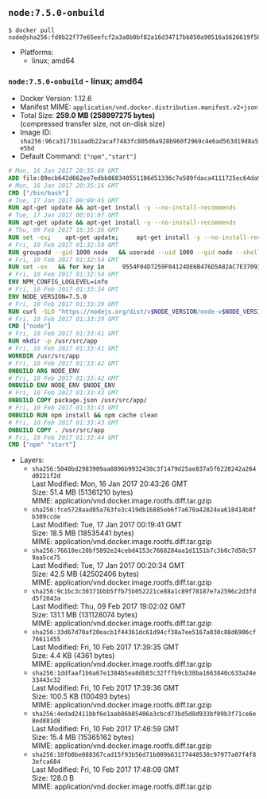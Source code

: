 ## `node:7.5.0-onbuild`

```console
$ docker pull node@sha256:fd0b22f77e65eefcf2a3a8b0bf82a16d34717bb850a90516a5626619f5816a07
```

-	Platforms:
	-	linux; amd64

### `node:7.5.0-onbuild` - linux; amd64

-	Docker Version: 1.12.6
-	Manifest MIME: `application/vnd.docker.distribution.manifest.v2+json`
-	Total Size: **259.0 MB (258997275 bytes)**  
	(compressed transfer size, not on-disk size)
-	Image ID: `sha256:96ca3173b1aadb22acaf7483fc805d6a928b960f2969c4e6ad563d19d8a5e5bd`
-	Default Command: `["npm","start"]`

```dockerfile
# Mon, 16 Jan 2017 20:35:09 GMT
ADD file:89ecb642d662ee7edbb868340551106d51336c7e589fdaca4111725ec64da957 in / 
# Mon, 16 Jan 2017 20:35:16 GMT
CMD ["/bin/bash"]
# Tue, 17 Jan 2017 00:00:45 GMT
RUN apt-get update && apt-get install -y --no-install-recommends 		ca-certificates 		curl 		wget 	&& rm -rf /var/lib/apt/lists/*
# Tue, 17 Jan 2017 00:01:07 GMT
RUN apt-get update && apt-get install -y --no-install-recommends 		bzr 		git 		mercurial 		openssh-client 		subversion 				procps 	&& rm -rf /var/lib/apt/lists/*
# Thu, 09 Feb 2017 18:35:36 GMT
RUN set -ex; 	apt-get update; 	apt-get install -y --no-install-recommends 		autoconf 		automake 		bzip2 		file 		g++ 		gcc 		imagemagick 		libbz2-dev 		libc6-dev 		libcurl4-openssl-dev 		libdb-dev 		libevent-dev 		libffi-dev 		libgdbm-dev 		libgeoip-dev 		libglib2.0-dev 		libjpeg-dev 		libkrb5-dev 		liblzma-dev 		libmagickcore-dev 		libmagickwand-dev 		libncurses-dev 		libpng-dev 		libpq-dev 		libreadline-dev 		libsqlite3-dev 		libssl-dev 		libtool 		libwebp-dev 		libxml2-dev 		libxslt-dev 		libyaml-dev 		make 		patch 		xz-utils 		zlib1g-dev 				$( 			if apt-cache show 'default-libmysqlclient-dev' 2>/dev/null | grep -q '^Version:'; then 				echo 'default-libmysqlclient-dev'; 			else 				echo 'libmysqlclient-dev'; 			fi 		) 	; 	rm -rf /var/lib/apt/lists/*
# Fri, 10 Feb 2017 01:32:50 GMT
RUN groupadd --gid 1000 node   && useradd --uid 1000 --gid node --shell /bin/bash --create-home node
# Fri, 10 Feb 2017 01:32:54 GMT
RUN set -ex   && for key in     9554F04D7259F04124DE6B476D5A82AC7E37093B     94AE36675C464D64BAFA68DD7434390BDBE9B9C5     0034A06D9D9B0064CE8ADF6BF1747F4AD2306D93     FD3A5288F042B6850C66B31F09FE44734EB7990E     71DCFD284A79C3B38668286BC97EC7A07EDE3FC1     DD8F2338BAE7501E3DD5AC78C273792F7D83545D     B9AE9905FFD7803F25714661B63B535A4C206CA9     C4F0DFFF4E8C1A8236409D08E73BC641CC11F4C8   ; do     gpg --keyserver ha.pool.sks-keyservers.net --recv-keys "$key";   done
# Fri, 10 Feb 2017 01:32:54 GMT
ENV NPM_CONFIG_LOGLEVEL=info
# Fri, 10 Feb 2017 01:33:34 GMT
ENV NODE_VERSION=7.5.0
# Fri, 10 Feb 2017 01:33:39 GMT
RUN curl -SLO "https://nodejs.org/dist/v$NODE_VERSION/node-v$NODE_VERSION-linux-x64.tar.xz"   && curl -SLO "https://nodejs.org/dist/v$NODE_VERSION/SHASUMS256.txt.asc"   && gpg --batch --decrypt --output SHASUMS256.txt SHASUMS256.txt.asc   && grep " node-v$NODE_VERSION-linux-x64.tar.xz\$" SHASUMS256.txt | sha256sum -c -   && tar -xJf "node-v$NODE_VERSION-linux-x64.tar.xz" -C /usr/local --strip-components=1   && rm "node-v$NODE_VERSION-linux-x64.tar.xz" SHASUMS256.txt.asc SHASUMS256.txt   && ln -s /usr/local/bin/node /usr/local/bin/nodejs
# Fri, 10 Feb 2017 01:33:39 GMT
CMD ["node"]
# Fri, 10 Feb 2017 01:33:41 GMT
RUN mkdir -p /usr/src/app
# Fri, 10 Feb 2017 01:33:41 GMT
WORKDIR /usr/src/app
# Fri, 10 Feb 2017 01:33:42 GMT
ONBUILD ARG NODE_ENV
# Fri, 10 Feb 2017 01:33:42 GMT
ONBUILD ENV NODE_ENV $NODE_ENV
# Fri, 10 Feb 2017 01:33:43 GMT
ONBUILD COPY package.json /usr/src/app/
# Fri, 10 Feb 2017 01:33:43 GMT
ONBUILD RUN npm install && npm cache clean
# Fri, 10 Feb 2017 01:33:43 GMT
ONBUILD COPY . /usr/src/app
# Fri, 10 Feb 2017 01:33:44 GMT
CMD ["npm" "start"]
```

-	Layers:
	-	`sha256:5040bd2983909aa8896b9932438c3f1479d25ae837a5f6220242a264d0221f2d`  
		Last Modified: Mon, 16 Jan 2017 20:43:26 GMT  
		Size: 51.4 MB (51361210 bytes)  
		MIME: application/vnd.docker.image.rootfs.diff.tar.gzip
	-	`sha256:fce5728aad85a763fe3c419db16885eb6f7a670a42824ea618414b8fb309ccde`  
		Last Modified: Tue, 17 Jan 2017 00:19:41 GMT  
		Size: 18.5 MB (18535441 bytes)  
		MIME: application/vnd.docker.image.rootfs.diff.tar.gzip
	-	`sha256:76610ec20bf5892e24cebd4153c7668284aa1d1151b7c3b0c7d50c579aa5ce75`  
		Last Modified: Tue, 17 Jan 2017 00:20:34 GMT  
		Size: 42.5 MB (42502406 bytes)  
		MIME: application/vnd.docker.image.rootfs.diff.tar.gzip
	-	`sha256:9c1bc3c30371bbb5ffb75b052221ce88a1c89f78187e7a2596c2d3fdd5f2043a`  
		Last Modified: Thu, 09 Feb 2017 19:02:02 GMT  
		Size: 131.1 MB (131128074 bytes)  
		MIME: application/vnd.docker.image.rootfs.diff.tar.gzip
	-	`sha256:33d67d70af20eacb1f44361dc61d94cf38a7ee5167a030c88d6906cf76611455`  
		Last Modified: Fri, 10 Feb 2017 17:39:35 GMT  
		Size: 4.4 KB (4361 bytes)  
		MIME: application/vnd.docker.image.rootfs.diff.tar.gzip
	-	`sha256:1ddfaaf1b6a67e1384b5ea8db83c32fffb9cb38ba1663840c633a24e33443c32`  
		Last Modified: Fri, 10 Feb 2017 17:39:36 GMT  
		Size: 100.5 KB (100493 bytes)  
		MIME: application/vnd.docker.image.rootfs.diff.tar.gzip
	-	`sha256:4edad2411bbf6e1aab86b85406a3cbcd73bd5d8d933bf09b3f71ce6e8ed881d8`  
		Last Modified: Fri, 10 Feb 2017 17:46:59 GMT  
		Size: 15.4 MB (15365162 bytes)  
		MIME: application/vnd.docker.image.rootfs.diff.tar.gzip
	-	`sha256:10fb0be088367cad15f93b56d71b009b63177448530c97977a07f4f83efca684`  
		Last Modified: Fri, 10 Feb 2017 17:48:09 GMT  
		Size: 128.0 B  
		MIME: application/vnd.docker.image.rootfs.diff.tar.gzip
